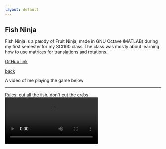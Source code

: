 ```yaml
---
layout: default
---
```


## Fish Ninja

Fish Ninja is a parody of Fruit Ninja, made in GNU Octave (MATLAB) during my first semester for my SCI100 class. The class was mostly about learning how to use matrices for translations and rotations.

[GitHub link](https://github.com/bkhumboldt/crabs)

[back](/)

A video of me playing the game below

* * *

Rules: cut all the fish, don't cut the crabs
![](./assets/vid/fishninja.mp4)